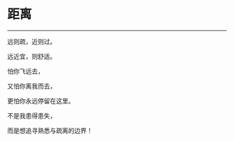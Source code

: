 <!--
 * @Author: 蔡鑫 1058360098@qq.com
 * @Date: 2024-06-05 11:20:06
 * @LastEditors: 蔡鑫 1058360098@qq.com
 * @LastEditTime: 2024-06-05 11:20:14
 * @FilePath: \docsify\docs\articles\poems\p70.md
 * @Description: 这是默认设置,请设置`customMade`, 打开koroFileHeader查看配置 进行设置: https://github.com/OBKoro1/koro1FileHeader/wiki/%E9%85%8D%E7%BD%AE
-->
# 距离
---

远则疏，近则过。

远近宜，则舒适。

怕你飞远去，

又怕你离我而去，

更怕你永远停留在这里。

不是我患得患失，

而是想追寻熟悉与疏离的边界！